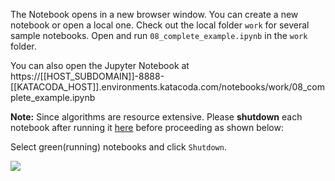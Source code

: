 
The Notebook opens in a new browser window. You can create a new notebook or open a local one. Check out the local folder `work` for several sample notebooks. Open and run `08_complete_example.ipynb` in the `work` folder.

You can also open the Jupyter Notebook at https://[[HOST_SUBDOMAIN]]-8888-[[KATACODA_HOST]].environments.katacoda.com/notebooks/work/08_complete_example.ipynb

**Note:**
Since algorithms are resource extensive. Please **shutdown** each notebook after running it [here](https://[[HOST_SUBDOMAIN]]-8888-[[KATACODA_HOST]].environments.katacoda.com/notebooks/work) before proceeding as shown below:

Select green(running) notebooks and click `Shutdown`.

![](https://github.com/fenago/katacoda-scenarios/raw/master/deep-learning-computer-vision/2.JPG)